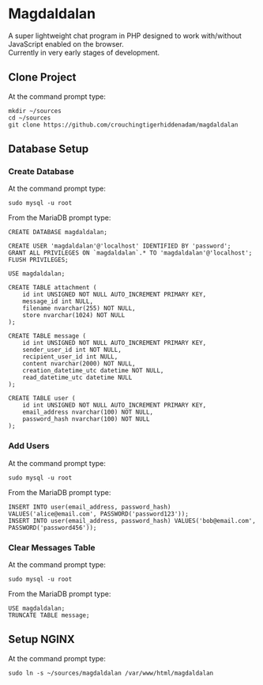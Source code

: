# Magdaldalan
A super lightweight chat program in PHP designed to work with/without JavaScript enabled on the browser.  
Currently in very early stages of development.

## Clone Project

At the command prompt type:
```
mkdir ~/sources
cd ~/sources
git clone https://github.com/crouchingtigerhiddenadam/magdaldalan
```

## Database Setup

### Create Database

At the command prompt type:
```
sudo mysql -u root
```

From the MariaDB prompt type:
```
CREATE DATABASE magdaldalan;

CREATE USER 'magdaldalan'@'localhost' IDENTIFIED BY 'password';
GRANT ALL PRIVILEGES ON `magdaldalan`.* TO 'magdaldalan'@'localhost';
FLUSH PRIVILEGES;

USE magdaldalan;

CREATE TABLE attachment (
    id int UNSIGNED NOT NULL AUTO_INCREMENT PRIMARY KEY,
    message_id int NULL,
    filename nvarchar(255) NOT NULL,
    store nvarchar(1024) NOT NULL
);

CREATE TABLE message (
    id int UNSIGNED NOT NULL AUTO_INCREMENT PRIMARY KEY,
    sender_user_id int NOT NULL,
    recipient_user_id int NULL,
    content nvarchar(2000) NOT NULL,
    creation_datetime_utc datetime NOT NULL,
    read_datetime_utc datetime NULL
);

CREATE TABLE user (
    id int UNSIGNED NOT NULL AUTO_INCREMENT PRIMARY KEY,
    email_address nvarchar(100) NOT NULL,
    password_hash nvarchar(100) NOT NULL
);
```

### Add Users

At the command prompt type:
```
sudo mysql -u root
```

From the MariaDB prompt type:
```
INSERT INTO user(email_address, password_hash) VALUES('alice@email.com', PASSWORD('password123'));
INSERT INTO user(email_address, password_hash) VALUES('bob@email.com', PASSWORD('password456'));
```

### Clear Messages Table

At the command prompt type:
```
sudo mysql -u root
```

From the MariaDB prompt type:
```
USE magdaldalan;
TRUNCATE TABLE message;
```

## Setup NGINX

At the command prompt type:
```
sudo ln -s ~/sources/magdaldalan /var/www/html/magdaldalan
```
